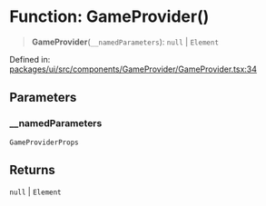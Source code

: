 # Function: GameProvider()

> **GameProvider**(`__namedParameters`): `null` \| `Element`

Defined in: [packages/ui/src/components/GameProvider/GameProvider.tsx:34](https://github.com/laruss/react-text-game/blob/3442aa0d22b82dc4760f453f7492731a6f583755/packages/ui/src/components/GameProvider/GameProvider.tsx#L34)

## Parameters

### \_\_namedParameters

`GameProviderProps`

## Returns

`null` \| `Element`
